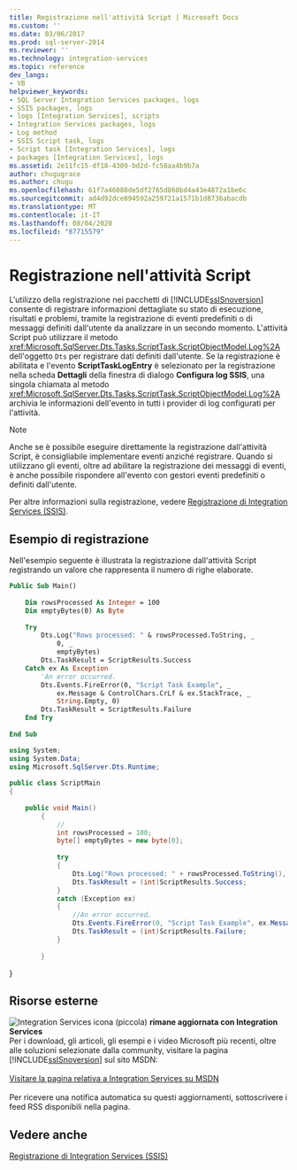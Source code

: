```yaml
---
title: Registrazione nell'attività Script | Microsoft Docs
ms.custom: ''
ms.date: 03/06/2017
ms.prod: sql-server-2014
ms.reviewer: ''
ms.technology: integration-services
ms.topic: reference
dev_langs:
- VB
helpviewer_keywords:
- SQL Server Integration Services packages, logs
- SSIS packages, logs
- logs [Integration Services], scripts
- Integration Services packages, logs
- Log method
- SSIS Script task, logs
- Script task [Integration Services], logs
- packages [Integration Services], logs
ms.assetid: 2e11fc15-df18-4309-bd2d-fc58aa4b9b7a
author: chugugrace
ms.author: chugu
ms.openlocfilehash: 61f7a46088de5df2765d860bd4a43e4872a1be6c
ms.sourcegitcommit: ad4d92dce894592a259721a1571b1d8736abacdb
ms.translationtype: MT
ms.contentlocale: it-IT
ms.lasthandoff: 08/04/2020
ms.locfileid: "87715579"
---
```

# <a name="logging-in-the-script-task"></a>Registrazione nell'attività Script
  L'utilizzo della registrazione nei pacchetti di [!INCLUDE[ssISnoversion](../../../includes/ssisnoversion-md.md)] consente di registrare informazioni dettagliate su stato di esecuzione, risultati e problemi, tramite la registrazione di eventi predefiniti o di messaggi definiti dall'utente da analizzare in un secondo momento. L'attività Script può utilizzare il metodo <xref:Microsoft.SqlServer.Dts.Tasks.ScriptTask.ScriptObjectModel.Log%2A> dell'oggetto `Dts` per registrare dati definiti dall'utente. Se la registrazione è abilitata e l'evento **ScriptTaskLogEntry** è selezionato per la registrazione nella scheda **Dettagli** della finestra di dialogo **Configura log SSIS**, una singola chiamata al metodo <xref:Microsoft.SqlServer.Dts.Tasks.ScriptTask.ScriptObjectModel.Log%2A> archivia le informazioni dell'evento in tutti i provider di log configurati per l'attività.  
  
> [!NOTE]  
>  Anche se è possibile eseguire direttamente la registrazione dall'attività Script, è consigliabile implementare eventi anziché registrare. Quando si utilizzano gli eventi, oltre ad abilitare la registrazione dei messaggi di eventi, è anche possibile rispondere all'evento con gestori eventi predefiniti o definiti dall'utente.  
  
 Per altre informazioni sulla registrazione, vedere [Registrazione di Integration Services &#40;SSIS&#41;](../../performance/integration-services-ssis-logging.md).  
  
## <a name="logging-example"></a>Esempio di registrazione  
 Nell'esempio seguente è illustrata la registrazione dall'attività Script registrando un valore che rappresenta il numero di righe elaborate.  
  
```vb  
Public Sub Main()  
  
    Dim rowsProcessed As Integer = 100  
    Dim emptyBytes(0) As Byte  
  
    Try  
        Dts.Log("Rows processed: " & rowsProcessed.ToString, _  
            0, _  
            emptyBytes)  
        Dts.TaskResult = ScriptResults.Success  
    Catch ex As Exception  
        'An error occurred.  
        Dts.Events.FireError(0, "Script Task Example", _  
            ex.Message & ControlChars.CrLf & ex.StackTrace, _  
            String.Empty, 0)  
        Dts.TaskResult = ScriptResults.Failure  
    End Try  
  
End Sub  
```  
  
```csharp  
using System;  
using System.Data;  
using Microsoft.SqlServer.Dts.Runtime;  
  
public class ScriptMain  
{  
  
    public void Main()  
        {  
            //  
            int rowsProcessed = 100;  
            byte[] emptyBytes = new byte[0];  
  
            try  
            {  
                Dts.Log("Rows processed: " + rowsProcessed.ToString(), 0, emptyBytes);  
                Dts.TaskResult = (int)ScriptResults.Success;  
            }  
            catch (Exception ex)  
            {  
                //An error occurred.  
                Dts.Events.FireError(0, "Script Task Example", ex.Message + "\r" + ex.StackTrace, String.Empty, 0);  
                Dts.TaskResult = (int)ScriptResults.Failure;  
            }  
  
        }  
```  
  
 }  
  
## <a name="external-resources"></a>Risorse esterne  
  
![Integration Services icona (piccola)](../../media/dts-16.gif "Icona di Integration Services (piccola)")  **rimane aggiornata con Integration Services**<br /> Per i download, gli articoli, gli esempi e i video Microsoft più recenti, oltre alle soluzioni selezionate dalla community, visitare la pagina [!INCLUDE[ssISnoversion](../../../includes/ssisnoversion-md.md)] sul sito MSDN:<br /><br /> [Visitare la pagina relativa a Integration Services su MSDN](https://go.microsoft.com/fwlink/?LinkId=136655)<br /><br /> Per ricevere una notifica automatica su questi aggiornamenti, sottoscrivere i feed RSS disponibili nella pagina.  
  
## <a name="see-also"></a>Vedere anche  
 [Registrazione di Integration Services &#40;SSIS&#41;](../../performance/integration-services-ssis-logging.md)  
  
  
